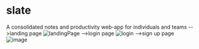 # slate
A consolidated notes and productivity web-app for individuals and teams
-->landing page
![landingPage](https://github.com/shradiphylleia/slate/assets/118170804/923bfa31-34c0-423b-906f-58f98ae38fd8)
-->login page
![login](https://github.com/shradiphylleia/slate/assets/118170804/04e2c07a-e0cb-498a-a453-70de527c9563)
-->sign up page
![image](https://github.com/shradiphylleia/slate/assets/118170804/a34789bc-7bd3-412c-a1d4-40861efeaf9d)

